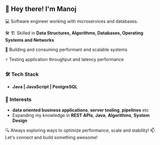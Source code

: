 ## 👋 Hey there! I'm Manoj

💻 Software engineer working with microservices and databases.  

🛠️ 🏗 Skilled in **Data Structures, Algorithms, Databases, Operating Systems and Networks**

🔗 Building and consuming performant and scalable systems

⚡ Testing application throughput and latency performance  

### 🛠 Tech Stack
- **Java | JavaScript | PostgreSQL**  

### 🚀 Interests  
- **data oriented business applications**, **server tooling**, **pipelines** etc
- Expanding my knowledge in **REST APIs**, **Java**, **Algorithms**, **System Design**

🔍 Always exploring ways to optimize performance, scale and stability!
📫 Let's connect and build something awesome!
